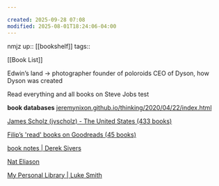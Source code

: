 ```yaml
---

created: 2025-09-28 07:08
modified: 2025-08-01T18:24:06-04:00
---
```




nmjz
up:: [[bookshelf]]
tags::

[[Book List]]


Edwin’s land -> photographer founder of poloroids
CEO of Dyson, how Dyson was created

Read everything and all books on Steve Jobs
test

**book databases**
[jeremynixon.github.io/thinking/2020/04/22/index.html](https://jeremynixon.github.io/thinking/2020/04/22/index.html)

[James Scholz (jvscholz) - The United States (433 books)](https://www.goodreads.com/user/show/88361217-james-scholz)

[Filip’s 'read' books on Goodreads (45 books)](https://www.goodreads.com/review/list/62383788-filip?shelf=read)

[book notes | Derek Sivers](https://sive.rs/book)

[Nat Eliason](https://www.nateliason.com/notes)



[My Personal Library | Luke Smith](https://lukesmith.xyz/library/)


